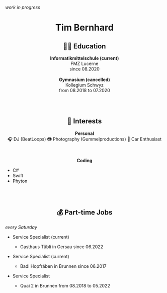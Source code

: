 *work in progress*

<h1 align="center">Tim Bernhard</h1>

<h2 align="center"> 🧑‍🎓 Education </h2>

<p align="center"> 
  <strong> Informatikmittelschule (current) </strong> <br> 
  FMZ Lucerne <br>
  since 08.2020 
  <br>
  <br>
  <strong> Gymnasium (cancelled) </strong> <br>
  Kollegium Schwyz <br>
  from 08.2018 to 07.2020
</p>


<br>
<br>


<h2 align="center"> 🤔 Interests </h2>

<p align="center">
<strong> Personal </strong> <br>
🎧 DJ (BeatLoops)
📷 Photography (Gummelproductions)
🚗 Car Enthusiast

</p>

<br>

<p align="center">
<strong> Coding </strong>
<ul> 
<li> C# </li>
<li> Swift </li>
<li> Phyton </li>
</ul>
</p>

<br>
<br>

<h2 align="center">💰 Part-time Jobs</h2>

*every Saturday*

- Service Specialist (current)
  - Gasthaus Tübli in Gersau since 06.2022

- Service Specialist (current)
  - Badi Hopfräben in Brunnen since 06.2017

- Service Specialist
  - Quai 2 in Brunnen from 08.2018 to 05.2022
